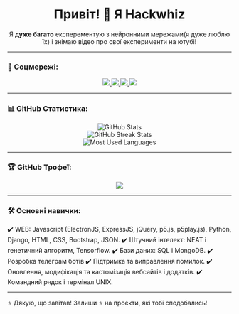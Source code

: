 <h1 align="center">Привіт! 👋 Я Hackwhiz</h1>

<p align="center">
  Я <b>дуже багато</b> експерементую з нейронними мережами(я дуже люблю їх) і знімаю відео про свої експерименти на ютубі!
</p>

---

### 📲 Соцмережі:

<p align="center">
  <a href="[https://youtube.com/твій_ютуб](https://www.youtube.com/@hackwhizzz/featured)" target="_blank">
    <img src="https://img.shields.io/badge/YouTube-%23FF0000.svg?&style=for-the-badge&logo=youtube&logoColor=white" />
  </a>
  <a href="[https://instagram.com/твій_інстаграм](https://www.instagram.com/hackwhizzz/)" target="_blank">
    <img src="https://img.shields.io/badge/Instagram-%23E1306C.svg?&style=for-the-badge&logo=instagram&logoColor=white" />
  </a>
  <a href="[https://tiktok.com/@твій_тікток](https://www.tiktok.com/@hackwhiz)" target="_blank">
    <img src="https://img.shields.io/badge/TikTok-%23000000.svg?&style=for-the-badge&logo=tiktok&logoColor=white" />
  </a>
  <a href="https://t.me/@chE_pUhaaa" target="_blank">
    <img src="https://img.shields.io/badge/Telegram-%2326A5E4.svg?&style=for-the-badge&logo=telegram&logoColor=white" />
  </a>
</p>

---

### 📊 GitHub Статистика:

<p align="center">
  <img src="https://github-readme-stats.vercel.app/api?username=yvsazh&show_icons=true&theme=tokyonight" alt="GitHub Stats" />
  <br/>
  <img src="https://github-readme-streak-stats.herokuapp.com?user=yvsazh&theme=tokyonight" alt="GitHub Streak Stats" />
  <br/>
  <img src="https://github-readme-stats.vercel.app/api/top-langs/?username=yvsazh&layout=compact&theme=tokyonight" alt="Most Used Languages" />
</p>

---

### 🏆 GitHub Трофеї:

<p align="center">
  <img src="https://github-profile-trophy.vercel.app/?username=yvsazh&theme=tokyonight&row=1&column=7" />
</p>

---

### 🛠️ Основні навички:

✔️ WEB: Javascript (ElectronJS, ExpressJS, jQuery, p5.js, p5play.js), Python, Django, HTML, CSS, Bootstrap, JSON.
✔️ Штучний інтелект: NEAT і генетичний алгоритм, Tensorflow.
✔️ Бази даних: SQL і MongoDB.
✔️ Розробка телеграм ботів
✔️ Підтримка та виправлення помилок.
✔️ Оновлення, модифікація та кастомізація вебсайтів і додатків.
✔️ Командний рядок і термінал UNIX.

---

⭐ Дякую, що завітав! Залиши ⭐ на проєкти, які тобі сподобались!

